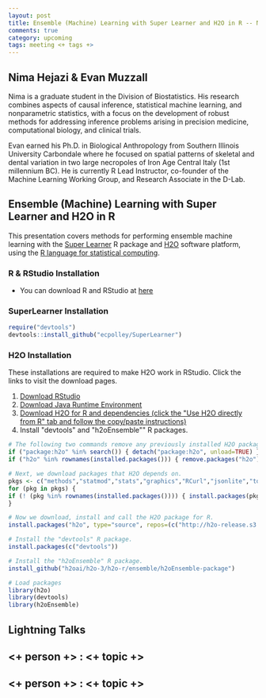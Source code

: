```yaml
---
layout: post
title: Ensemble (Machine) Learning with Super Learner and H2O in R -- Nima Hejazi and Evan Muzzall
comments: true
category: upcoming
tags: meeting <+ tags +>
---
```


## Nima Hejazi & Evan Muzzall

Nima is a graduate student in the Division of Biostatistics. His research
combines aspects of causal inference, statistical machine learning, and
nonparametric statistics, with a focus on the development of robust methods for
addressing inference problems arising in precision medicine, computational
biology, and clinical trials.

Evan earned his Ph.D. in Biological Anthropology from Southern Illinois
University Carbondale where he focused on spatial patterns of skeletal and
dental variation in two large necropoles of Iron Age Central Italy (1st
millennium BC). He is currently R Lead Instructor, co-founder of the Machine Learning Working Group, and Research Associate in the D-Lab.

## Ensemble (Machine) Learning with Super Learner and H2O in R

This presentation covers methods for performing ensemble machine learning with the [Super
Learner](https://cran.r-project.org/web/packages/SuperLearner/index.html) R
package and [H2O](http://www.h2o.ai) software platform, using the [R language
for statistical computing](https://www.r-project.org).


### R & RStudio Installation
* You can download R and RStudio at
  [here](https://www.rstudio.com/products/rstudio/download/)

### SuperLearner Installation
```r
require("devtools")
devtools::install_github("ecpolley/SuperLearner")
```

### H2O Installation
These installations are required to make H2O work in RStudio. Click the links
to visit the download pages.
1. [Download RStudio](https://www.rstudio.com/products/rstudio/download/)
2. [Download Java Runtime Environment](http://www.oracle.com/technetwork/java/javase/downloads/jre8-downloads-2133155.html)
3. [Download H2O for R and dependencies (click the "Use H2O directly from R" tab and follow the copy/paste instructions)](http://h2o-release.s3.amazonaws.com/h2o/rel-turing/10/index.html)
4. Install "devtools" and "h2oEnsemble"" R packages.

```r
# The following two commands remove any previously installed H2O packages for R.
if ("package:h2o" %in% search()) { detach("package:h2o", unload=TRUE) }
if ("h2o" %in% rownames(installed.packages())) { remove.packages("h2o") }

# Next, we download packages that H2O depends on.
pkgs <- c("methods","statmod","stats","graphics","RCurl","jsonlite","tools","utils")
for (pkg in pkgs) {
if (! (pkg %in% rownames(installed.packages()))) { install.packages(pkg, repos = "http://cran.rstudio.com/") }
}

# Now we download, install and call the H2O package for R.
install.packages("h2o", type="source", repos=(c("http://h2o-release.s3.amazonaws.com/h2o/rel-turing/10/R")))

# Install the "devtools" R package.
install.packages(c("devtools"))

# Install the "h2oEnsemble" R package.
install_github("h2oai/h2o-3/h2o-r/ensemble/h2oEnsemble-package")

# Load packages
library(h2o)
library(devtools)
library(h2oEnsemble)
```

## Lightning Talks

## <+ person +> : <+ topic +>

## <+ person +> : <+ topic +>
